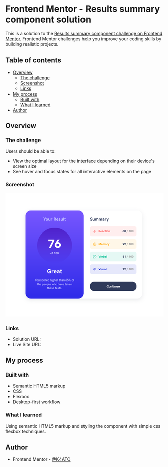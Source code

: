 # Frontend Mentor - Results summary component solution

This is a solution to the [Results summary component challenge on Frontend Mentor](https://www.frontendmentor.io/challenges/results-summary-component-CE_K6s0maV). Frontend Mentor challenges help you improve your coding skills by building realistic projects.

## Table of contents

-   [Overview](#overview)
    -   [The challenge](#the-challenge)
    -   [Screenshot](#screenshot)
    -   [Links](#links)
-   [My process](#my-process)
    -   [Built with](#built-with)
    -   [What I learned](#what-i-learned)
-   [Author](#author)

## Overview

### The challenge

Users should be able to:

-   View the optimal layout for the interface depending on their device's screen size
-   See hover and focus states for all interactive elements on the page

### Screenshot

![](./screenshots/Screenshot%202023-03-12%20at%2021-04-16%20Frontend%20Mentor%20Results%20summary%20component.png)

### Links

-   Solution URL: [](https://www.frontendmentor.io/solutions/desktopfirst-solution-using-semantic-html-css-and-simple-flexbox-DuGV1E56oq)
-   Live Site URL: [](https://results-summary-component-main-k4ato.netlify.app/)

## My process

### Built with

-   Semantic HTML5 markup
-   CSS
-   Flexbox
-   Desktop-first workflow

### What I learned

Using semantic HTML5 markup and styling the component with simple css flexbox techniques.

## Author

-   Frontend Mentor - [@K4ATO](https://www.frontendmentor.io/profile/K4ATO)
